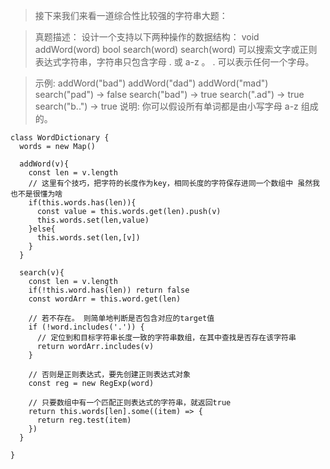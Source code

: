 > 接下来我们来看一道综合性比较强的字符串大题：

> 真题描述： 设计一个支持以下两种操作的数据结构：
> void addWord(word)
> bool search(word)
> search(word) 可以搜索文字或正则表达式字符串，字符串只包含字母 . 或 a-z 。
> . 可以表示任何一个字母。

> 示例: addWord("bad")
> addWord("dad")
> addWord("mad")
> search("pad") -> false
> search("bad") -> true
> search(".ad") -> true
> search("b..") -> true
> 说明:
> 你可以假设所有单词都是由小写字母 a-z 组成的。

```
class WordDictionary {
  words = new Map()

  addWord(v){
    const len = v.length
    // 这里有个技巧，把字符的长度作为key，相同长度的字符保存进同一个数组中 虽然我也不是很懂为啥
    if(this.words.has(len)){
      const value = this.words.get(len).push(v)
      this.words.set(len,value)
    }else{
      this.words.set(len,[v])
    }
  }

  search(v){
    const len = v.length
    if(!this.word.has(len)) return false
    const wordArr = this.word.get(len)

    // 若不存在。 则简单地判断是否包含对应的target值
    if (!word.includes('.')) {
      // 定位到和目标字符串长度一致的字符串数组，在其中查找是否存在该字符串
      return wordArr.includes(v)
    }

    // 否则是正则表达式，要先创建正则表达式对象
    const reg = new RegExp(word)

    // 只要数组中有一个匹配正则表达式的字符串，就返回true
    return this.words[len].some((item) => {
      return reg.test(item)
    })
  }

}
```
